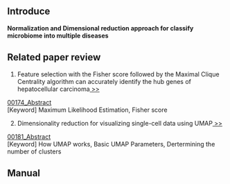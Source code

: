 ## Introduce

<b>Normalization and Dimensional reduction approach for classify microbiome into multiple diseases</b>


## Related paper review
1. Feature selection with the Fisher score followed by the Maximal Clique Centrality algorithm can accurately identify the hub genes of hepatocellular carcinoma[ >>](https://www.nature.com/articles/s41598-019-53471-0) 

[00174_Abstract](https://github.com/Jin-Baek/Human-microbiome.research/blob/main/00174_Abstract.pdf)<br>
[Keyword] Maximum Likelihood Estimation, Fisher score


2. Dimensionality reduction for visualizing single-cell data using UMAP[ >>](https://www.nature.com/articles/nbt.4314)

[00181_Abstract]()<br>
[Keyword] How UMAP works, Basic UMAP Parameters, Dertermining the number of clusters

## Manual
